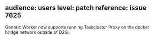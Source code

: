 audience: users
level: patch
reference: issue 7625
---
Generic Worker now supports running Taskcluster Proxy on the docker bridge network outside of D2G.
